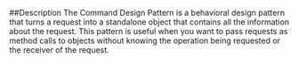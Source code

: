 ##Description
The Command Design Pattern is a behavioral design pattern that turns a request into a standalone object that contains all the information about the request. This pattern is useful when you want to pass requests as method calls to objects without knowing the operation being requested or the receiver of the request.
